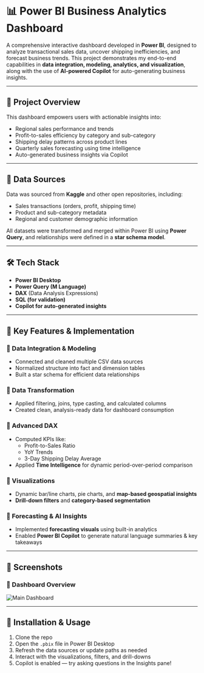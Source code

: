 
# 📊 Power BI Business Analytics Dashboard

A comprehensive interactive dashboard developed in **Power BI**, designed to analyze transactional sales data, uncover shipping inefficiencies, and forecast business trends. This project demonstrates my end-to-end capabilities in **data integration, modeling, analytics, and visualization**, along with the use of **AI-powered Copilot** for auto-generating business insights.

---

## 🧠 Project Overview

This dashboard empowers users with actionable insights into:

- Regional sales performance and trends  
- Profit-to-sales efficiency by category and sub-category  
- Shipping delay patterns across product lines  
- Quarterly sales forecasting using time intelligence  
- Auto-generated business insights via Copilot

---

## 📂 Data Sources

Data was sourced from **Kaggle** and other open repositories, including:

- Sales transactions (orders, profit, shipping time)  
- Product and sub-category metadata  
- Regional and customer demographic information  

All datasets were transformed and merged within Power BI using **Power Query**, and relationships were defined in a **star schema model**.

---

## 🛠️ Tech Stack

- **Power BI Desktop**  
- **Power Query (M Language)**  
- **DAX** (Data Analysis Expressions)  
- **SQL (for validation)**  
- **Copilot for auto-generated insights**

---

## 🔧 Key Features & Implementation

### 🔹 Data Integration & Modeling
- Connected and cleaned multiple CSV data sources
- Normalized structure into fact and dimension tables
- Built a star schema for efficient data relationships

### 🔹 Data Transformation
- Applied filtering, joins, type casting, and calculated columns
- Created clean, analysis-ready data for dashboard consumption

### 🔹 Advanced DAX
- Computed KPIs like:
  - Profit-to-Sales Ratio  
  - YoY Trends  
  - 3-Day Shipping Delay Average  
- Applied **Time Intelligence** for dynamic period-over-period comparison

### 🔹 Visualizations
- Dynamic bar/line charts, pie charts, and **map-based geospatial insights**
- **Drill-down filters** and **category-based segmentation**

### 🔹 Forecasting & AI Insights
- Implemented **forecasting visuals** using built-in analytics
- Enabled **Power BI Copilot** to generate natural language summaries & key takeaways

---

## 📸 Screenshots

### 🔻 Dashboard Overview
![Main Dashboard](screenshots/dashboard.png)



---

## 🚀 Installation & Usage

1. Clone the repo  
2. Open the `.pbix` file in Power BI Desktop  
3. Refresh the data sources or update paths as needed  
4. Interact with the visualizations, filters, and drill-downs  
5. Copilot is enabled — try asking questions in the Insights pane!




                                                                                                             
